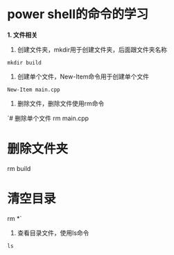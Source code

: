 # power shell的命令的学习

**1. 文件相关**
1. 创建文件夹，mkdir用于创建文件夹，后面跟文件夹名称

`mkdir build`
1. 创建单个文件，New-Item命令用于创建单个文件

`New-Item main.cpp`
1. 删除文件，删除文件使用rm命令

`# 删除单个文件
rm main.cpp

# 删除文件夹
rm build

# 清空目录
rm *`
1. 查看目录文件，使用ls命令

`ls`